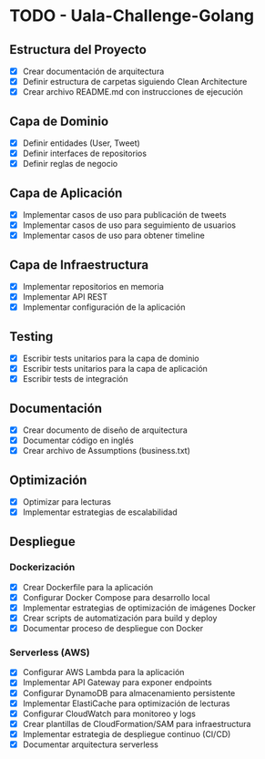 # TODO - Uala-Challenge-Golang

## Estructura del Proyecto
- [x] Crear documentación de arquitectura
- [x] Definir estructura de carpetas siguiendo Clean Architecture
- [x] Crear archivo README.md con instrucciones de ejecución

## Capa de Dominio
- [x] Definir entidades (User, Tweet)
- [x] Definir interfaces de repositorios
- [x] Definir reglas de negocio

## Capa de Aplicación
- [x] Implementar casos de uso para publicación de tweets
- [x] Implementar casos de uso para seguimiento de usuarios
- [x] Implementar casos de uso para obtener timeline

## Capa de Infraestructura
- [x] Implementar repositorios en memoria
- [x] Implementar API REST
- [x] Implementar configuración de la aplicación

## Testing
- [x] Escribir tests unitarios para la capa de dominio
- [x] Escribir tests unitarios para la capa de aplicación
- [x] Escribir tests de integración

## Documentación
- [x] Crear documento de diseño de arquitectura
- [x] Documentar código en inglés
- [x] Crear archivo de Assumptions (business.txt)

## Optimización
- [x] Optimizar para lecturas
- [x] Implementar estrategias de escalabilidad

## Despliegue
### Dockerización
- [x] Crear Dockerfile para la aplicación
- [x] Configurar Docker Compose para desarrollo local
- [x] Implementar estrategias de optimización de imágenes Docker
- [x] Crear scripts de automatización para build y deploy
- [x] Documentar proceso de despliegue con Docker

### Serverless (AWS)
- [x] Configurar AWS Lambda para la aplicación
- [x] Implementar API Gateway para exponer endpoints
- [x] Configurar DynamoDB para almacenamiento persistente
- [x] Implementar ElastiCache para optimización de lecturas
- [x] Configurar CloudWatch para monitoreo y logs
- [x] Crear plantillas de CloudFormation/SAM para infraestructura
- [x] Implementar estrategia de despliegue continuo (CI/CD)
- [X] Documentar arquitectura serverless